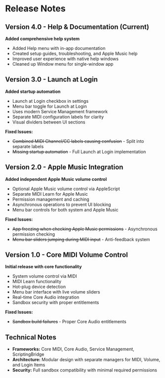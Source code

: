 # Release Notes

## Version 4.0 - Help & Documentation (Current)
**Added comprehensive help system**
- Added Help menu with in-app documentation
- Created setup guides, troubleshooting, and Apple Music help
- Improved user experience with native help windows
- Cleaned up Window menu for single-window app

## Version 3.0 - Launch at Login
**Added startup automation**
- Launch at Login checkbox in settings
- Menu bar toggle for Launch at Login
- Uses modern Service Management framework
- Separate MIDI configuration labels for clarity
- Visual dividers between UI sections

**Fixed Issues:**
- ~~Combined MIDI Channel/CC labels causing confusion~~ - Split into separate labels
- ~~Missing startup automation~~ - Full Launch at Login implementation

## Version 2.0 - Apple Music Integration  
**Added independent Apple Music volume control**
- Optional Apple Music volume control via AppleScript
- Separate MIDI Learn for Apple Music
- Permission management and caching
- Asynchronous operations to prevent UI blocking
- Menu bar controls for both system and Apple Music

**Fixed Issues:**
- ~~App freezing when checking Apple Music permissions~~ - Asynchronous permission checking
- ~~Menu bar sliders jumping during MIDI input~~ - Anti-feedback system

## Version 1.0 - Core MIDI Volume Control
**Initial release with core functionality**
- System volume control via MIDI
- MIDI Learn functionality
- Hot-plug device detection  
- Menu bar interface with live volume sliders
- Real-time Core Audio integration
- Sandbox security with proper entitlements

**Fixed Issues:**
- ~~Sandbox build failures~~ - Proper Core Audio entitlements

## Technical Notes
- **Frameworks:** Core MIDI, Core Audio, Service Management, ScriptingBridge
- **Architecture:** Modular design with separate managers for MIDI, Volume, and Login Items
- **Security:** Full sandbox compatibility with minimal required permissions